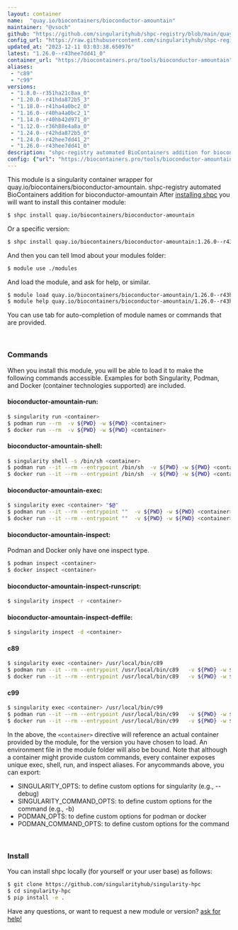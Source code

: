 ```yaml
---
layout: container
name:  "quay.io/biocontainers/bioconductor-amountain"
maintainer: "@vsoch"
github: "https://github.com/singularityhub/shpc-registry/blob/main/quay.io/biocontainers/bioconductor-amountain/container.yaml"
config_url: "https://raw.githubusercontent.com/singularityhub/shpc-registry/main/quay.io/biocontainers/bioconductor-amountain/container.yaml"
updated_at: "2023-12-11 03:03:38.650976"
latest: "1.26.0--r43hee7dd41_0"
container_url: "https://biocontainers.pro/tools/bioconductor-amountain"
aliases:
 - "c89"
 - "c99"
versions:
 - "1.8.0--r351ha21c8aa_0"
 - "1.20.0--r41hda872b5_3"
 - "1.18.0--r41ha4a0bc2_0"
 - "1.16.0--r40ha4a0bc2_1"
 - "1.14.0--r40hb42d971_0"
 - "1.12.0--r36h88e4a8a_0"
 - "1.24.0--r42hda872b5_0"
 - "1.24.0--r42hee7dd41_2"
 - "1.26.0--r43hee7dd41_0"
description: "shpc-registry automated BioContainers addition for bioconductor-amountain"
config: {"url": "https://biocontainers.pro/tools/bioconductor-amountain", "maintainer": "@vsoch", "description": "shpc-registry automated BioContainers addition for bioconductor-amountain", "latest": {"1.26.0--r43hee7dd41_0": "sha256:a16f9fa530219204a8256b580bd86d705f94e80703097303a2c3e3464d801de3"}, "tags": {"1.8.0--r351ha21c8aa_0": "sha256:e87eec6beaf053f9cf2203a2f62a97567d4d3922c7cebb749151c689813ee5ba", "1.20.0--r41hda872b5_3": "sha256:ae5203490e6c6f09fa33ce1bcb2072a6ede3d522f44f121962f0ca2681777056", "1.18.0--r41ha4a0bc2_0": "sha256:85b91e4984da1cb3f37e39ba36e5272c7991b57ef7ebe70eda21aa1594d4fad8", "1.16.0--r40ha4a0bc2_1": "sha256:eef6d9f46c78634bf6984e836401f546d4c045f62282e5357f51ba89a8d903ef", "1.14.0--r40hb42d971_0": "sha256:a201e1042a7228270adf8e5ca281d7f6cbf5b8cd3adcd19bb3a24b3d0deef0f4", "1.12.0--r36h88e4a8a_0": "sha256:ea528b588a6bf881e339c1d707a9627297175e32fd2af2d775e015c3ba487f89", "1.24.0--r42hda872b5_0": "sha256:caae8e633f7373171b12003c1142e9b5689239017c1613a401254762780ab5a7", "1.24.0--r42hee7dd41_2": "sha256:84334459c575d966fd1b38836ccd0b155d974a289a2cd63bd1b9cba0808d445b", "1.26.0--r43hee7dd41_0": "sha256:a16f9fa530219204a8256b580bd86d705f94e80703097303a2c3e3464d801de3"}, "docker": "quay.io/biocontainers/bioconductor-amountain", "aliases": {"c89": "/usr/local/bin/c89", "c99": "/usr/local/bin/c99"}}
---
```


This module is a singularity container wrapper for quay.io/biocontainers/bioconductor-amountain.
shpc-registry automated BioContainers addition for bioconductor-amountain
After [installing shpc](#install) you will want to install this container module:


```bash
$ shpc install quay.io/biocontainers/bioconductor-amountain
```

Or a specific version:

```bash
$ shpc install quay.io/biocontainers/bioconductor-amountain:1.26.0--r43hee7dd41_0
```

And then you can tell lmod about your modules folder:

```bash
$ module use ./modules
```

And load the module, and ask for help, or similar.

```bash
$ module load quay.io/biocontainers/bioconductor-amountain/1.26.0--r43hee7dd41_0
$ module help quay.io/biocontainers/bioconductor-amountain/1.26.0--r43hee7dd41_0
```

You can use tab for auto-completion of module names or commands that are provided.

<br>

### Commands

When you install this module, you will be able to load it to make the following commands accessible.
Examples for both Singularity, Podman, and Docker (container technologies supported) are included.

#### bioconductor-amountain-run:

```bash
$ singularity run <container>
$ podman run --rm  -v ${PWD} -w ${PWD} <container>
$ docker run --rm  -v ${PWD} -w ${PWD} <container>
```

#### bioconductor-amountain-shell:

```bash
$ singularity shell -s /bin/sh <container>
$ podman run --it --rm --entrypoint /bin/sh  -v ${PWD} -w ${PWD} <container>
$ docker run --it --rm --entrypoint /bin/sh  -v ${PWD} -w ${PWD} <container>
```

#### bioconductor-amountain-exec:

```bash
$ singularity exec <container> "$@"
$ podman run --it --rm --entrypoint ""  -v ${PWD} -w ${PWD} <container> "$@"
$ docker run --it --rm --entrypoint ""  -v ${PWD} -w ${PWD} <container> "$@"
```

#### bioconductor-amountain-inspect:

Podman and Docker only have one inspect type.

```bash
$ podman inspect <container>
$ docker inspect <container>
```

#### bioconductor-amountain-inspect-runscript:

```bash
$ singularity inspect -r <container>
```

#### bioconductor-amountain-inspect-deffile:

```bash
$ singularity inspect -d <container>
```


#### c89

```bash
$ singularity exec <container> /usr/local/bin/c89
$ podman run --it --rm --entrypoint /usr/local/bin/c89   -v ${PWD} -w ${PWD} <container> -c " $@"
$ docker run --it --rm --entrypoint /usr/local/bin/c89   -v ${PWD} -w ${PWD} <container> -c " $@"
```


#### c99

```bash
$ singularity exec <container> /usr/local/bin/c99
$ podman run --it --rm --entrypoint /usr/local/bin/c99   -v ${PWD} -w ${PWD} <container> -c " $@"
$ docker run --it --rm --entrypoint /usr/local/bin/c99   -v ${PWD} -w ${PWD} <container> -c " $@"
```



In the above, the `<container>` directive will reference an actual container provided
by the module, for the version you have chosen to load. An environment file in the
module folder will also be bound. Note that although a container
might provide custom commands, every container exposes unique exec, shell, run, and
inspect aliases. For anycommands above, you can export:

 - SINGULARITY_OPTS: to define custom options for singularity (e.g., --debug)
 - SINGULARITY_COMMAND_OPTS: to define custom options for the command (e.g., -b)
 - PODMAN_OPTS: to define custom options for podman or docker
 - PODMAN_COMMAND_OPTS: to define custom options for the command

<br>

### Install

You can install shpc locally (for yourself or your user base) as follows:

```bash
$ git clone https://github.com/singularityhub/singularity-hpc
$ cd singularity-hpc
$ pip install -e .
```

Have any questions, or want to request a new module or version? [ask for help!](https://github.com/singularityhub/singularity-hpc/issues)